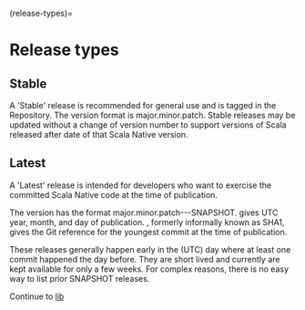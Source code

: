 (release-types)=
# Release types

## Stable

  A 'Stable' release is recommended for general use and is
  tagged in the Repository. The version format is major.minor.patch.
  Stable releases may be updated without a change of version number to
  support versions of Scala released after date of that Scala Native version.

## Latest

   A 'Latest' release is intended for developers who want to 
   exercise the committed Scala Native code at the time of publication. 

   The version has the format major.minor.patch-<date>-<gitref>-SNAPSHOT.
   <date> gives UTC year, month, and day of publication.
   <gitref>, formerly informally known as SHA1,
   gives the Git reference for the youngest commit at the time of publication.

   These releases generally happen early in the (UTC) day where at least one
   commit happened the
   day before. They are short lived and currently are kept available for only
   a few weeks. For complex reasons, there is no easy way to list prior
   SNAPSHOT releases.

Continue to [lib](../lib/communitylib.md)
